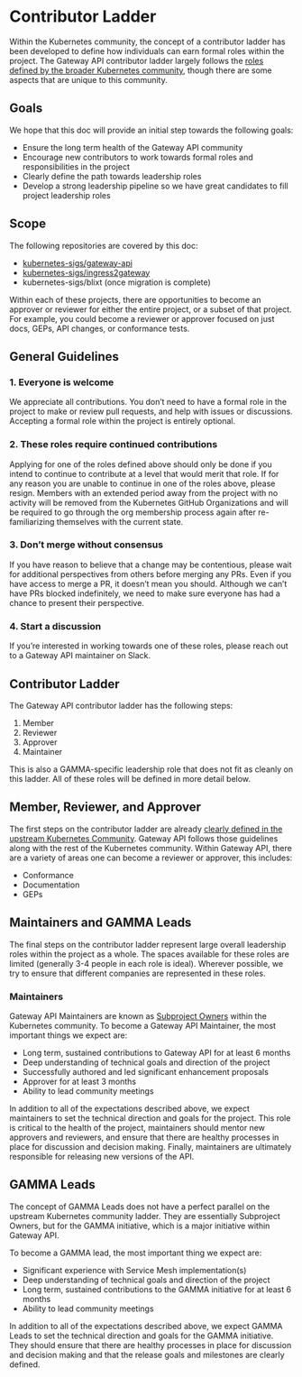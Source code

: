 # Contributor Ladder

Within the Kubernetes community, the concept of a contributor ladder has been
developed to define how individuals can earn formal roles within the project.
The Gateway API contributor ladder largely follows the [roles defined by the
broader Kubernetes
community](https://github.com/kubernetes/community/blob/master/community-membership.md),
though there are some aspects that are unique to this community.

## Goals

We hope that this doc will provide an initial step towards the following goals:

* Ensure the long term health of the Gateway API community
* Encourage new contributors to work towards formal roles and responsibilities
  in the project
* Clearly define the path towards leadership roles
* Develop a strong leadership pipeline so we have great candidates to fill
  project leadership roles


## Scope

The following repositories are covered by this doc:

* [kubernetes-sigs/gateway-api](https://github.com/kubernetes-sigs/gateway-api)
* [kubernetes-sigs/ingress2gateway](https://github.com/kubernetes-sigs/ingress2gateway)
* kubernetes-sigs/blixt (once migration is complete)

Within each of these projects, there are opportunities to become an approver or
reviewer for either the entire project, or a subset of that project. For
example, you could become a reviewer or approver focused on just docs, GEPs, API
changes, or conformance tests.

## General Guidelines

### 1. Everyone is welcome

We appreciate all contributions. You don’t need to have a formal role in the project to make or review pull requests, and help with issues or discussions. Accepting a formal role within the project is entirely optional.

### 2. These roles require continued contributions

Applying for one of the roles defined above should only be done if you intend to
continue to contribute at a level that would merit that role. If for any reason
you are unable to continue in one of the roles above, please resign. Members
with an extended period away from the project with no activity will be removed
from the Kubernetes GitHub Organizations and will be required to go through the
org membership process again after re-familiarizing themselves with the current
state.

### 3. Don’t merge without consensus

If you have reason to believe that a change may be contentious, please wait for
additional perspectives from others before merging any PRs. Even if you have
access to merge a PR, it doesn’t mean you should. Although we can’t have PRs
blocked indefinitely, we need to make sure everyone has had a chance to present
their perspective.

### 4. Start a discussion

If you’re interested in working towards one of these roles, please reach out to
a Gateway API maintainer on Slack.

## Contributor Ladder

The Gateway API contributor ladder has the following steps:

1. Member
2. Reviewer
3. Approver
4. Maintainer

This is also a GAMMA-specific leadership role that does not fit as cleanly on
this ladder. All of these roles will be defined in more detail below.

## Member, Reviewer, and Approver

The first steps on the contributor ladder are already [clearly defined in the
upstream Kubernetes
Community](https://github.com/kubernetes/community/blob/master/community-membership.md#community-membership).
Gateway API follows those guidelines along with the rest of the Kubernetes
community. Within Gateway API, there are a variety of areas one can become a
reviewer or approver, this includes:

* Conformance
* Documentation
* GEPs

## Maintainers and GAMMA Leads

The final steps on the contributor ladder represent large overall leadership
roles within the project as a whole. The spaces available for these roles are
limited (generally 3-4 people in each role is ideal). Wherever possible, we try
to ensure that different companies are represented in these roles.

### Maintainers

Gateway API Maintainers are known as [Subproject
Owners](https://github.com/kubernetes/community/blob/master/community-membership.md#subproject-owner)
within the Kubernetes community. To become a Gateway API Maintainer, the most
important things we expect are:

* Long term, sustained contributions to Gateway API for at least 6 months
* Deep understanding of technical goals and direction of the project
* Successfully authored and led significant enhancement proposals
* Approver for at least 3 months
* Ability to lead community meetings

In addition to all of the expectations described above, we expect maintainers to
set the technical direction and goals for the project. This role is critical to
the health of the project, maintainers should mentor new approvers and
reviewers, and ensure that there are healthy processes in place for discussion
and decision making. Finally, maintainers are ultimately responsible for
releasing new versions of the API.

## GAMMA Leads

The concept of GAMMA Leads does not have a perfect parallel on the upstream
Kubernetes community ladder. They are essentially Subproject Owners, but for the
GAMMA initiative, which is a major initiative within Gateway API.

To become a GAMMA lead, the most important thing we expect are:

* Significant experience with Service Mesh implementation(s)
* Deep understanding of technical goals and direction of the project
* Long term, sustained contributions to the GAMMA initiative for at least 6 months
* Ability to lead community meetings

In addition to all of the expectations described above, we expect GAMMA Leads to
set the technical direction and goals for the GAMMA initiative. They should
ensure that there are healthy processes in place for discussion and decision
making and that the release goals and milestones are clearly defined.

